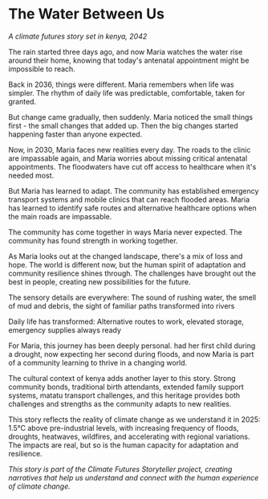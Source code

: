 # The Water Between Us

*A climate futures story set in kenya, 2042*

The rain started three days ago, and now Maria watches the water rise around their home, knowing that today's antenatal appointment might be impossible to reach.

Back in 2036, things were different. Maria remembers when life was simpler. The rhythm of daily life was predictable, comfortable, taken for granted.

But change came gradually, then suddenly. Maria noticed the small things first - the small changes that added up. Then the big changes started happening faster than anyone expected.

Now, in 2030, Maria faces new realities every day. The roads to the clinic are impassable again, and Maria worries about missing critical antenatal appointments. The floodwaters have cut off access to healthcare when it's needed most.

But Maria has learned to adapt. The community has established emergency transport systems and mobile clinics that can reach flooded areas. Maria has learned to identify safe routes and alternative healthcare options when the main roads are impassable.

The community has come together in ways Maria never expected. The community has found strength in working together.

As Maria looks out at the changed landscape, there's a mix of loss and hope. The world is different now, but the human spirit of adaptation and community resilience shines through. The challenges have brought out the best in people, creating new possibilities for the future.

The sensory details are everywhere: The sound of rushing water, the smell of mud and debris, the sight of familiar paths transformed into rivers

Daily life has transformed: Alternative routes to work, elevated storage, emergency supplies always ready

For Maria, this journey has been deeply personal. had her first child during a drought, now expecting her second during floods, and now Maria is part of a community learning to thrive in a changing world.

The cultural context of kenya adds another layer to this story. Strong community bonds, traditional birth attendants, extended family support systems, matatu transport challenges, and this heritage provides both challenges and strengths as the community adapts to new realities.

This story reflects the reality of climate change as we understand it in 2025: 1.5°C above pre-industrial levels, with increasing frequency of floods, droughts, heatwaves, wildfires, and accelerating with regional variations. The impacts are real, but so is the human capacity for adaptation and resilience.

*This story is part of the Climate Futures Storyteller project, creating narratives that help us understand and connect with the human experience of climate change.*
